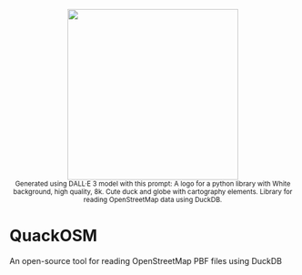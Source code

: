 <p align="center">
  <img width="300" src="https://raw.githubusercontent.com/kraina-ai/quackosm/main/docs/assets/logos/quackosm_logo.png"><br/>
  <small>Generated using DALL·E 3 model with this prompt: A logo for a python library with White background, high quality, 8k. Cute duck and globe with cartography elements. Library for reading OpenStreetMap data using DuckDB.</small>
</p>

# QuackOSM
An open-source tool for reading OpenStreetMap PBF files using DuckDB
